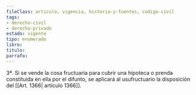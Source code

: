```yaml
---
fileClass: articulo, vigencia, historia-y-fuentes, codigo-civil
tags:
- derecho-civil
- derecho-privado
estado: vigente
tipo: enumerado
libro:
titulo:
parrafo:
---
```

3ª. Si se vende la cosa fructuaria para cubrir una hipoteca o prenda constituida en ella por el difunto, se aplicará al usufructuario la disposición del [[Art. 1366| artículo 1366]].